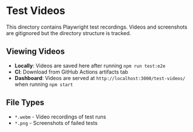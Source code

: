 # Test Videos

This directory contains Playwright test recordings. Videos and screenshots are gitignored but the directory structure is tracked.

## Viewing Videos

- **Locally**: Videos are saved here after running `npm run test:e2e`
- **CI**: Download from GitHub Actions artifacts tab
- **Dashboard**: Videos are served at `http://localhost:3000/test-videos/` when running `npm start`

## File Types

- `*.webm` - Video recordings of test runs
- `*.png` - Screenshots of failed tests

